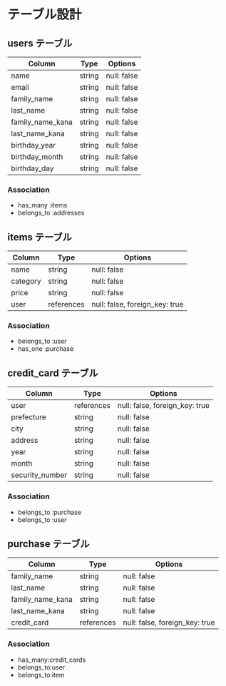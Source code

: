# テーブル設計

## users テーブル

| Column           | Type   | Options     |
| ---------------- | ------ | ----------- |
| name             | string | null: false |
| email            | string | null: false |
| family_name      | string | null: false |
| last_name        | string | null: false |
| family_name_kana | string | null: false |
| last_name_kana   | string | null: false |
| birthday_year    | string | null: false |
| birthday_month   | string | null: false |
| birthday_day     | string | null: false |

### Association

- has_many :items
- belongs_to :addresses

## items テーブル

| Column   | Type       | Options                        |
| -------- | ---------- | ------------------------------ |
| name     | string     | null: false                    |
| category | string     | null: false                    |
| price    | string     | null: false                    |
| user     | references | null: false, foreign_key: true |

### Association

- belongs_to :user
- has_one :purchase

## credit_card テーブル

| Column          | Type       | Options                        |
| --------------- | ---------- | ------------------------------ |
| user            | references | null: false, foreign_key: true |
| prefecture      | string     | null: false                    |
| city            | string     | null: false                    |
| address         | string     | null: false                    |
| year            | string     | null: false                    |
| month           | string     | null: false                    |
| security_number | string     | null: false                    |

### Association

- belongs_to :purchase
- belongs_to :user

## purchase テーブル

| Column           | Type       | Options                        |
| ---------------- | ---------- | ------------------------------ |
| family_name      | string     | null: false                    |
| last_name        | string     | null: false                    |
| family_name_kana | string     | null: false                    |
| last_name_kana   | string     | null: false                    |
| credit_card      | references | null: false, foreign_key: true |
### Association

- has_many:credit_cards
- belongs_to:user
- belongs_to:item